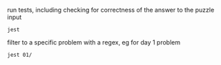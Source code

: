 run tests, including checking for correctness of the answer to the puzzle input 
```
jest 
```
filter to a specific problem with a regex, eg for day 1 problem
```
jest 01/
```
